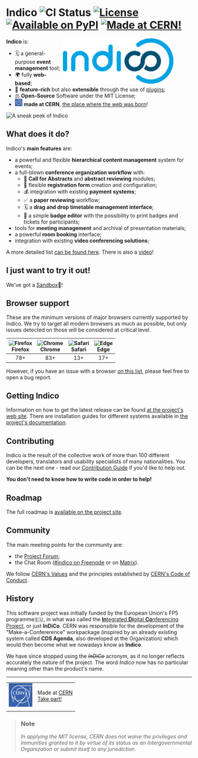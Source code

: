 # Indico ![CI Status](https://github.com/indico/indico/workflows/CI/badge.svg) [![License](https://img.shields.io/github/license/indico/indico.svg)](https://github.com/indico/indico/blob/master/LICENSE) [![Available on PyPI](https://img.shields.io/pypi/v/indico.svg)](https://pypi.python.org/pypi/indico/) [![Made at CERN!](https://img.shields.io/badge/CERN-Open%20Source-%232980b9.svg)](https://home.cern)

<img src="https://github.com/indico/indico/raw/master/indico/web/static/images/logo_indico.png"
     align="right"
     width="300"
     style="width: 300px; float: right; margin-right: 50px;">

**Indico** is:
 * 🗓 a general-purpose **event management** tool;
 * 🌍 fully **web-based**;
 * 🧩 **feature-rich** but also **extensible** through the use of [plugins](https://docs.getindico.io/en/stable/plugins/);
 * ⚖️ **Open-Source** Software under the MIT License;
 * <img src="https://raw.githubusercontent.com/indico/assets/master/cern_badge.png" width="20"> **made at CERN**, [the place where the web was born](https://home.cern/science/computing/birth-web)!

![A sneak peek of Indico](https://raw.githubusercontent.com/pferreir/indico/new-readme/sneakpeek.gif)

## What does it do?
Indico's **main features** are:
 * a powerful and flexible **hierarchical content management** system for events;
 * a full-blown **conference organization workflow** with:
   - 📢 **Call for Abstracts** and **abstract reviewing** modules;
   - 📝 flexible **registration form** creation and configuration;
   - 💰 integration with existing **payment systems**;
   - ✅ a **paper reviewing** workflow;
   - 🗓 a **drag and drop timetable management interface**;
   - 🎫 a simple **badge editor** with the possibility to print badges and tickets for participants;
 * tools for **meeting management** and archival of presentation materials;
 * a powerful **room booking** interface;
 * integration with existing **video conferencing solutions**;

A more detailed list [can be found here](https://getindico.io/features/). There is also a [video](https://www.youtube.com/watch?v=yo8rgg9dOcc)!

## I just want to try it out!

We've got a [Sandbox](https://sandbox.getindico.io)🧪!

## Browser support

These are the minimum versions of major browsers currently supported by Indico. We try to target all modern browsers as
much as possible, but only issues detected on those will be considered at critical level.

<!-- BROWSERS - this is all machine-generated! Don't change it. -->
| <img src="https://raw.githubusercontent.com/alrra/browser-logos/master/src/firefox/firefox_48x48.png" alt="Firefox" width="24px" height="24px" /><br>Firefox | <img src="https://raw.githubusercontent.com/alrra/browser-logos/master/src/chrome/chrome_48x48.png" alt="Chrome" width="24px" height="24px" /><br>Chrome | <img src="https://raw.githubusercontent.com/alrra/browser-logos/master/src/safari/safari_48x48.png" alt="Safari" width="24px" height="24px" /><br>Safari | <img src="https://raw.githubusercontent.com/alrra/browser-logos/master/src/edge/edge_48x48.png" alt="Edge" width="24px" height="24px" /><br>Edge |
|:---------:|:---------:|:---------:|:---------:|
| 78+ | 83+ | 13+ | 17+ |

However, if you have an issue with a browser [on this list](https://browserl.ist/?q=and_chr%2084%2C%20and_ff%2068%2C%20chrome%2084%2C%20chrome%2083%2C%20chrome%2081%2C%20edge%2084%2C%20edge%2083%2C%20edge%2018%2C%20edge%2017%2C%20firefox%2079%2C%20firefox%2078%2C%20firefox%2077%2C%20firefox%2068%2C%20ios_saf%2013.4-13.5%2C%20ios_saf%2013.3%2C%20safari%2013.1%2C%20safari%2013%2C%20samsung%2011.1-11.2), please feel free to open a bug report.
<!-- ENDBROWSERS -->

## Getting Indico

Information on how to get the latest release can be found [at the project's web site](https://getindico.io/getting-started/).
There are installation guides for different systems available in [the project's documentation](https://docs.getindico.io/en/stable/installation/).

## Contributing

Indico is the result of the collective work of more than 100 different developers, translators and usability
specialists of many nationalities. You can be the next one - read our
[Contribution Guide](https://github.com/indico/indico/blob/master/CONTRIBUTING.md) if you'd like to help out.

**You don't need to know how to write code in order to help!**

## Roadmap

The full roadmap is [available on the project site](https://getindico.io/roadmap/).

## Community

The main meeting points for the community are:
 * the [Project Forum](https://talk.getindico.io);
 * the Chat Room
([#indico on Freenode](https://webchat.freenode.net/?channels=indico) or on [Matrix](https://riot.im/app/#/room/#indico:matrix.org)).

We follow [CERN's Values](https://hr.web.cern.ch/cerns-values) and the principles established by
[CERN's Code of Conduct](https://hr.web.cern.ch/codeofconduct).

## History

This software project was initially funded by the European Union's FP5 programme🇪🇺, in what was called the [**In**tegrated **Di**gital **Co**nferencing Project](https://cordis.europa.eu/project/rcn/61849/factsheet/en), or just **InDiCo**. CERN was responsible for the development of the "Make-a-Confererence" workpackage (inspired by an already existing system called **CDS Agenda**, also developed at the Organization) which would then become what we nowadays know as **Indico**.

We have since stopped using the ~~*InDiCo*~~ acronym, as it no longer reflects accurately the nature of the project. The word *Indico* now has no particular meaning other than the product's name.


---


|||
|-|-|
|<a href="https://home.cern"><img src="https://raw.githubusercontent.com/indico/assets/master/cern_badge.png" width="64"></a>|Made at [CERN](https://home.cern)<br>[Take part!](https://careers.cern/)|
|||

> ### Note
>
> *In applying the MIT license, CERN does not waive the privileges and immunities
> granted to it by virtue of its status as an Intergovernmental Organization
> or submit itself to any jurisdiction.*
